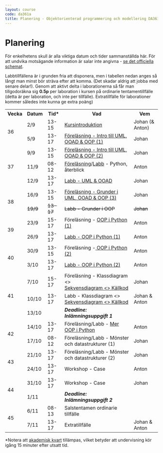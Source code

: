 ```yaml
---
layout: course
code: da361a
title: Planering - Objektorienterad programmering och modellering DA361A (7.5 hp)
---
```


# Planering

För enkelhetens skull är alla viktiga datum och tider sammanställda här. För att undvika motsägande information är salar inte angivna - [se det officiella schemat](http://schema.mau.se/setup/jsp/Schema.jsp?intervallTyp=m&sprak=SV&forklaringar=true&sokMedAND=true&intervallAntal=6&startDatum=idag&resurser=k.DA361A-20192-TS094-).

Labbtillfällena är i grunden fria att disponera, men i tabellen nedan anges så långt man minst bör sträva efter att komma. (Det skadar aldrig att jobba med senare delar!). Genom att aktivt delta i laborationerna så får man tillgodoräkna sig <strong>0.5p</strong> per laboration i kursen på ordinarie tentamentillfälle (detta är per laboration, och inte per tillfälle). Extratillfälle för laborationer kommer således inte kunna ge extra poäng)

<table class="table" id="plan">
    <tr class="odd header">
        <th>Vecka</th>
        <th>Datum</th>
        <th>Tid*</th>
        <th>Vad</th>
        <th>Vem</th>
    </tr>
    <tr class="lecture even">
        <td rowspan="2">36</td>
        <td>2/9</td>
        <td>13-15</td>
        <td><a href="/courses/da361a/lectures/F00.html">Kursintroduktion</a></td>
        <td>Johan (& Anton)</td>
    </tr>
    <tr class="lecture even">
        <td>5/9</td>
        <td>13-17</td>
        <td><a href="/courses/da361a/lectures/F01.html">Föreläsning - Intro till UML, OOAD & OOP (1)</a></td>
        <td>Johan</td>
    </tr>
    <tr class="lecture odd">
        <td rowspan="3">37</td>
        <td>9/9</td>
        <td>13-15</td>
        <td><a href="/courses/da361a/lectures/F02.html">Föreläsning - Intro till UML, OOAD & OOP (2)</a></td>
        <td>Johan</td>
    </tr>
    <tr class="lecture odd">
        <td>11/9</td>
        <td>08-12</td>
        <td><a href="/courses/da361a/lectures/F03.html">Föreläsning</a>/<a href="/courses/da361a/exercises/L00.html">Labb</a> - Python, återblick</td>
        <td>Anton</td>
    </tr>
    <tr class="laboration odd">
        <td>12/9</td>
        <td>13-17</td>
        <td><a href="/courses/da361a/exercises/L01.html">Labb - UML & OOAD</a></td>
        <td>Johan</td>
    </tr>
    <tr class="lecture even">
        <td rowspan="2">38</td>
        <td>16/9</td>
        <td>13-15</td>
        <td><a href="/courses/da361a/exercises/F04.html">Föreläsning - Grunder i UML, OOAD & OOP (3)</a></td>
        <td>Johan</td>
    </tr>
    <tr class="laboration even">
        <td><strike>19/9</strike></td>
        <td><strike>13-17</strike></td>
        <td><strike>Labb - Grunder i OOP</strike></td>
        <td><strike>Johan</strike></td>
    </tr>
    <tr class="lecture odd">
        <td rowspan="2">39</td>
        <td>23/9</td>
        <td>15-17</td>
        <td>Föreläsning - <a href="/courses/da361a/lectures/F05.html">OOP i Python (1)</a></td>
        <td>Anton</td>
    </tr>
    <tr class="laboration odd">
        <td>26/9</td>
        <td>13-17</td>
        <td><a href="/courses/da361a/exercises/L02.html">Labb - OOP i Python (1)</a></td>
        <td>Anton</td>
    </tr>
    <tr class="lecture even">
        <td rowspan="2">40</td>
        <td>30/9</td>
        <td>13-15</td>
        <td>Föreläsning -<a href="/courses/da361a/lectures/F06.html"> OOP i Python (2)</a></td>
        <td>Anton</td>
    </tr>
    <tr class="laboration even">
        <td>3/10</td>
        <td>13-17</td>
        <td><a href="/courses/da361a/exercises/L04.html">Labb - OOP i Python (2)</a></td>
        <td>Anton</td>
    </tr>
    <tr class="lecture odd">
        <td rowspan="3">41</td>
        <td>7/10</td>
        <td>15-17</td>
        <td>Föreläsning - Klassdiagram <><br> <a href="/courses/da361a/lectures/F07.html">Sekvensdiagram <> Källkod</a></td>
        <td>Johan</td>
    </tr>
	<tr class="laboration odd">
		<td>10/10</td>
		<td>13-17</td>
		<td>Labb - Klassdiagram <><br> <a href="/courses/da361a/exercises/L08.html">Sekvensdiagram <> Källkod</a></td>
        <td>Johan & Anton</td>
	</tr>
    <tr class="tenta odd">
        <td>13/10</td>
        <td></td>
        <td><em><strong>Deadline: Inlämningsuppgift 1</strong></em></td>
        <td></td>
    </tr>
  <tr class="lecture even">
        <td rowspan="2">42</td>
        <td>14/10</td>
        <td>13-17</td>
        <td>Föreläsning/Labb - <a href="/courses/da361a/exercises/L06.html">Mer OOP i Python</a></td>
        <td>Anton</td>
    </tr>
    <tr class="lecture even">
        <td>17/10</td>
        <td>08-12</td>
        <td>Föreläsning/Labb - Mönster och datastrukturer (1)</td>
        <td>Johan</td>
    </tr>
    <tr class="lecture odd">
        <td rowspan="2">43</td>
        <td>21/10</td>
        <td>13-17</td>
        <td>Föreläsning/Labb - Mönster och datastrukturer (2)</td>
        <td>Johan</td>
    </tr>
    <tr class="lecture odd">
        <td>24/10</td>
        <td>13-17</td>
        <td>Workshop - Case</td>
        <td>Anton</td>
    </tr>
    <tr class="lecture even">
        <td rowspan="2">44</td>
        <td>31/10</td>
        <td>13-17</td>
        <td>Workshop - Case</td>
        <td>Johan</td>
    </tr>
    <tr class="tenta even">
        <td>1/11</td>
        <td></td>
        <td><em><strong>Deadline: Inlämningsuppgift 2</strong></em></td>
        <td></td>
    </tr>
    <tr class="tenta odd">
        <td rowspan="2">45</td>
        <td>6/11</td>
        <td>08-13</td>
        <td>Salstentamen ordinarie tillfälle</td>
        <td></td>
    </tr>
    <tr class="lecture odd">
        <td>7/11</td>
        <td>13-17</td>
        <td>Extratillfälle</td>
        <td>Johan & Anton</td>
    </tr>
</table>

<p>*Notera att <a href="https://sv.wikipedia.org/wiki/Akademisk_kvart">akademisk kvart</a> tillämpas, vilket betyder att undervisning kör igång 15 minuter efter utsatt tid.</p>
